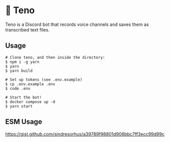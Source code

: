 # 📝 Teno

Teno is a Discord bot that records voice channels and saves them as transcribed text files.

## Usage

```sh-session
# Clone teno, and then inside the directory:
$ npm i -g yarn
$ yarn
$ yarn build

# Set up tokens (see .env.example)
$ cp .env.example .env
$ code .env

# Start the bot!
$ docker compose up -d
$ yarn start
```

## ESM Usage

https://gist.github.com/sindresorhus/a39789f98801d908bbc7ff3ecc99d99c
